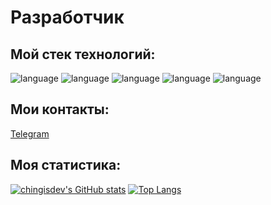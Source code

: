 
# Разработчик

## Мой стек технологий: 
![language](https://img.shields.io/badge/Python-informational?style=for-the-badge&logo=Python&logoColor=white&color=0D1017)
![language](https://img.shields.io/badge/JavaScript-informational?style=for-the-badge&logo=JavaScript&logoColor=white&color=0D1017)
![language](https://img.shields.io/badge/TypeScript-informational?style=for-the-badge&logo=TypeScript&logoColor=white&color=0D1017)
![language](https://img.shields.io/badge/HTML-informational?style=for-the-badge&logo=HTML5&logoColor=white&color=0D1017)
![language](https://img.shields.io/badge/CSS-informational?style=for-the-badge&logo=CSS3&logoColor=white&color=0D1017)

<!-- Contacts -->

## Мои контакты: 
[Telegram][2]

<!-- Links to my social media accounts -->
[2]: https://t.me/chingisdev

<!-- DashBoards -->

## Моя статистика: 
[![chingisdev's GitHub stats](https://github-readme-stats.vercel.app/api?username=chingisdev&show_icons=true&bg_color=0D1017&title_color=FFFFFF&text_color=FFFFFF&border_color=0D1017&icon_color=FFFFFF)](https://github.com/anuraghazra/github-readme-stats)
[![Top Langs](https://github-readme-stats.vercel.app/api/top-langs/?username=chingisdev&show_icons=true&bg_color=0D1017&title_color=FFFFFF&text_color=FFFFFF&border_color=0D1017&icon_color=FFFFFF&layout=compact)](https://github.com/anuraghazra/github-readme-stats)
